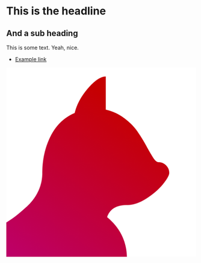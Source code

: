 # This is the headline

## And a sub heading

This is some text. Yeah, nice.

- [Example link](https://github.com/glowingkitty/GlowTower/blob/main/GlowStripe/PCB%20stencils)

![example image](./images/favicon.png)